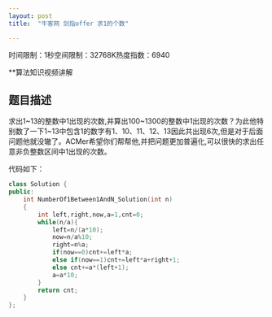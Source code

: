 ```yaml
---
layout: post
title:  "牛客网 剑指offer 求1的个数"

---
```

时间限制：1秒空间限制：32768K热度指数：6940

**算法知识视频讲解

## 题目描述

求出1~13的整数中1出现的次数,并算出100~1300的整数中1出现的次数？为此他特别数了一下1~13中包含1的数字有1、10、11、12、13因此共出现6次,但是对于后面问题他就没辙了。ACMer希望你们帮帮他,并把问题更加普遍化,可以很快的求出任意非负整数区间中1出现的次数。

代码如下：

```c++
class Solution {
public:
    int NumberOf1Between1AndN_Solution(int n)
    {
    	int left,right,now,a=1,cnt=0;
        while(n/a){
            left=n/(a*10);
            now=n/a%10;
            right=n%a;
            if(now==0)cnt+=left*a;
            else if(now==1)cnt+=left*a+right+1;
            else cnt+=a*(left+1);
            a=a*10;
        }
        return cnt;
    }
};
```

